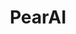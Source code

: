 ---
layout: startup_page
title: "PearAI"
id: "trypear.ai"
permalink: "/pearaitrypear.ai04262025/"
website: "https://trypear.ai/"
funding_round: "Seed"
funding_amount: ""
investors: "Y Combinator"
about: "PearAI offers an AI-powered coding editor, initially launched as a clone of VSCode and Continue.dev. The startup faced significant controversy due to initial licensing issues, but has since released under the Apache open-source license. Despite its origins as a clone, PearAI claims to have differentiating features."
markets: "AI, Software Development Tools, Software Development"
hq: "San Francisco, California, United States"
founded_year: "2024"
linkedin: "https://www.linkedin.com/company/trypearai"
twitter: "https://x.com/trypearai"
instagram: ""
facebook: ""
crunchbase: "https://www.crunchbase.com/organization/pearai"
pitchbook: "https://pitchbook.com/profiles/company/679532-05"

# SEO Optimization
meta_title: "PearAI - Seed"
meta_description: "PearAI, PearAI offers an AI-powered coding editor, initially launched as a clone of VSCode and Continue.dev. The startup faced significant controversy due to ..."
meta_keywords: "PearAI, AI, Software Development Tools, Software Development, Seed funding"
canonical_url: "https://pkprojectstartups.github.io/projectstartups.com/pearaitrypear.ai04262025/"
---